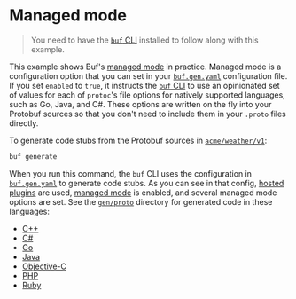 # Managed mode

> You need to have the [`buf` CLI][install] installed to follow along with this example.

This example shows Buf's [managed mode][managed] in practice. Managed mode is a configuration option that you can set in your [`buf.gen.yaml`][buf-gen-yaml] configuration file. If you set `enabled` to `true`, it instructs the [`buf` CLI][repo] to use an opinionated set of values for each of `protoc`'s file options for natively supported languages, such as Go, Java, and C#. These options are written on the fly into your Protobuf sources so that you don't need to include them in your `.proto` files directly.

To generate code stubs from the Protobuf sources in [`acme/weather/v1`](./acme/weather/v1):

```sh
buf generate
```

When you run this command, the `buf` CLI uses the configuration in [`buf.gen.yaml`](./buf.gen.yaml) to generate code stubs. As you can see in that config, [hosted plugins][plugins] are used, [managed mode][managed] is enabled, and several managed mode options are set. See the [`gen/proto`](./gen/proto) directory for generated code in these languages:

* [C++](./gen/proto/cpp)
* [C#](./gen/proto/csharp)
* [Go](./gen/proto/go)
* [Java](./gen/proto/java)
* [Objective-C](./gen/proto/objc)
* [PHP](./gen/proto/php)
* [Ruby](./gen/proto/ruby)

[arena]: https://developers.google.com/protocol-buffers/docs/reference/arenas
[buf-gen-yaml]: https://docs.buf.build/configuration/v1/buf-gen-yaml#managed
[install]: https://docs.buf.build/installation
[managed]: https://docs.buf.build/generate/managed-mode
[plugins]: https://docs.buf.build/bsr/remote-generation/overview#hosted-plugins
[repo]: https://github.com/bufbuild/buf
